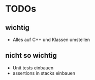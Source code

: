 # TODOs

## wichtig
* Alles auf C++ und Klassen umstellen

## nicht so wichtig
* Unit tests einbauen
* assertions in stacks einbauen
